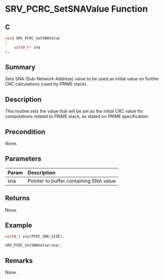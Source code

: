 # SRV_PCRC_SetSNAValue Function

## C

```c
void SRV_PCRC_SetSNAValue
(
    uint8_t* sna
);
```

## Summary

Sets SNA (Sub-Network Address) value to be used as initial value on further CRC calculations (used by PRIME stack).

## Description

This routine sets the value that will be set as the initial CRC value for computations related to PRIME stack, as stated on PRIME specification.

## Precondition

None.

## Parameters

| Param | Description |
|:----- |:----------- |
| sna | Pointer to buffer containing SNA value |

## Returns

None.

## Example

```c
uint8_t sna[PCRC_SNA_SIZE];

SRV_PCRC_SetSNAValue(sna);
```

## Remarks

None.
